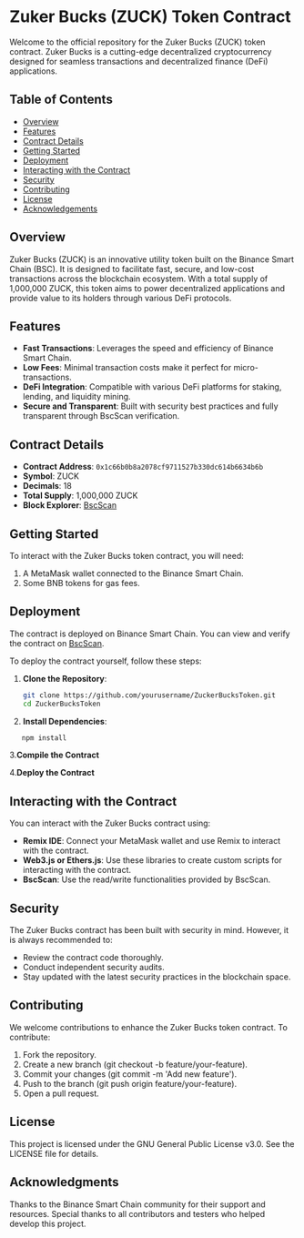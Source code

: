 # Zuker Bucks (ZUCK) Token Contract

Welcome to the official repository for the Zuker Bucks (ZUCK) token contract. Zuker Bucks is a cutting-edge decentralized cryptocurrency designed for seamless transactions and decentralized finance (DeFi) applications.

## Table of Contents

- [Overview](#overview)
- [Features](#features)
- [Contract Details](#contract-details)
- [Getting Started](#getting-started)
- [Deployment](#deployment)
- [Interacting with the Contract](#interacting-with-the-contract)
- [Security](#security)
- [Contributing](#contributing)
- [License](#license)
- [Acknowledgements](#acknowledgements)

## Overview

Zuker Bucks (ZUCK) is an innovative utility token built on the Binance Smart Chain (BSC). It is designed to facilitate fast, secure, and low-cost transactions across the blockchain ecosystem. With a total supply of 1,000,000 ZUCK, this token aims to power decentralized applications and provide value to its holders through various DeFi protocols.

## Features

- **Fast Transactions**: Leverages the speed and efficiency of Binance Smart Chain.
- **Low Fees**: Minimal transaction costs make it perfect for micro-transactions.
- **DeFi Integration**: Compatible with various DeFi platforms for staking, lending, and liquidity mining.
- **Secure and Transparent**: Built with security best practices and fully transparent through BscScan verification.

## Contract Details

- **Contract Address**: `0x1c66b0b8a2078cf9711527b330dc614b6634b6b`
- **Symbol**: ZUCK
- **Decimals**: 18
- **Total Supply**: 1,000,000 ZUCK
- **Block Explorer**: [BscScan](https://bscscan.com/address/0x1c66b0b8a2078cf9711527b330dc614b6634b6b)

## Getting Started

To interact with the Zuker Bucks token contract, you will need:

1. A MetaMask wallet connected to the Binance Smart Chain.
2. Some BNB tokens for gas fees.

## Deployment

The contract is deployed on Binance Smart Chain. You can view and verify the contract on [BscScan](https://bscscan.com/address/0x1c66b0b8a2078cf9711527b330dc614b6634b6b).

To deploy the contract yourself, follow these steps:

1. **Clone the Repository**:
   ```bash
   git clone https://github.com/yourusername/ZuckerBucksToken.git
   cd ZuckerBucksToken

2. **Install Dependencies**:
```bash
   npm install
```
3.**Compile the Contract**

4.**Deploy the Contract**
## Interacting with the Contract
You can interact with the Zuker Bucks contract using:

- **Remix IDE**: Connect your MetaMask wallet and use Remix to interact with the contract.
- **Web3.js or Ethers.js**: Use these libraries to create custom scripts for interacting with the contract.
- **BscScan**: Use the read/write functionalities provided by BscScan.
## Security
The Zuker Bucks contract has been built with security in mind. However, it is always recommended to:

- Review the contract code thoroughly.
- Conduct independent security audits.
- Stay updated with the latest security practices in the blockchain space.
## Contributing
We welcome contributions to enhance the Zuker Bucks token contract. To contribute:

1. Fork the repository.
2. Create a new branch (git checkout -b feature/your-feature).
3. Commit your changes (git commit -m 'Add new feature').
4. Push to the branch (git push origin feature/your-feature).
5. Open a pull request.
## License
This project is licensed under the GNU General Public License v3.0. See the LICENSE file for details.

## Acknowledgments
Thanks to the Binance Smart Chain community for their support and resources.
Special thanks to all contributors and testers who helped develop this project.
